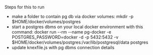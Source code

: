 Steps for this to run
- make a folder to contain pg db via docker volumes: mkdir -p $HOME/docker/volumes/postgres
- start a postgres dbms on your local docker environment with this command: 
    docker run --rm --name pg-docker -e POSTGRES_PASSWORD=docker -d -p 5432:5432 -v $HOME/docker/volumes/postgres:/var/lib/postgresql/data postgres
- update knexfile.js with pg dbms connection details